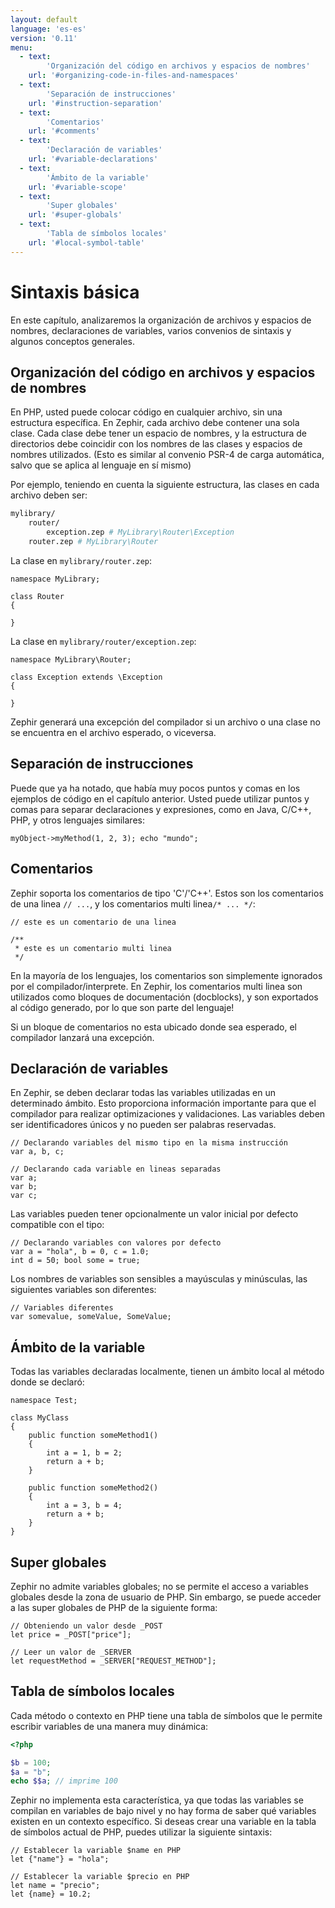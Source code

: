 ```yaml
---
layout: default
language: 'es-es'
version: '0.11'
menu:
  - text:
        'Organización del código en archivos y espacios de nombres'
    url: '#organizing-code-in-files-and-namespaces'
  - text:
        'Separación de instrucciones'
    url: '#instruction-separation'
  - text:
        'Comentarios'
    url: '#comments'
  - text:
        'Declaración de variables'
    url: '#variable-declarations'
  - text:
        'Ámbito de la variable'
    url: '#variable-scope'
  - text:
        'Super globales'
    url: '#super-globals'
  - text:
        'Tabla de símbolos locales'
    url: '#local-symbol-table'
---
```

# Sintaxis básica

En este capítulo, analizaremos la organización de archivos y espacios de nombres, declaraciones de variables, varios convenios de sintaxis y algunos conceptos generales.

<a name='organizing-code-in-files-and-namespaces'></a>

## Organización del código en archivos y espacios de nombres

En PHP, usted puede colocar código en cualquier archivo, sin una estructura específica. En Zephir, cada archivo debe contener una sola clase. Cada clase debe tener un espacio de nombres, y la estructura de directorios debe coincidir con los nombres de las clases y espacios de nombres utilizados. (Esto es similar al convenio PSR-4 de carga automática, salvo que se aplica al lenguaje en sí mismo)

Por ejemplo, teniendo en cuenta la siguiente estructura, las clases en cada archivo deben ser:

```bash
mylibrary/
    router/
        exception.zep # MyLibrary\Router\Exception
    router.zep # MyLibrary\Router
```

La clase en `mylibrary/router.zep`:

```zephir
namespace MyLibrary;

class Router
{

}
```

La clase en `mylibrary/router/exception.zep`:

```zephir
namespace MyLibrary\Router;

class Exception extends \Exception
{

}
```

Zephir generará una excepción del compilador si un archivo o una clase no se encuentra en el archivo esperado, o viceversa.

<a name='instruction-separation'></a>

## Separación de instrucciones

Puede que ya ha notado, que había muy pocos puntos y comas en los ejemplos de código en el capítulo anterior. Usted puede utilizar puntos y comas para separar declaraciones y expresiones, como en Java, C/C++, PHP, y otros lenguajes similares:

```zephir
myObject->myMethod(1, 2, 3); echo "mundo";
```

<a name='comments'></a>

## Comentarios

Zephir soporta los comentarios de tipo 'C'/'C++'. Estos son los comentarios de una linea `// ...`, y los comentarios multi linea`/* ... */`:

```zephir
// este es un comentario de una linea

/**
 * este es un comentario multi linea
 */
```

En la mayoría de los lenguajes, los comentarios son simplemente ignorados por el compilador/interprete. En Zephir, los comentarios multi linea son utilizados como bloques de documentación (docblocks), y son exportados al código generado, por lo que son parte del lenguaje!

Si un bloque de comentarios no esta ubicado donde sea esperado, el compilador lanzará una excepción.

<a name='variable-declarations'></a>

## Declaración de variables

En Zephir, se deben declarar todas las variables utilizadas en un determinado ámbito. Esto proporciona información importante para que el compilador para realizar optimizaciones y validaciones. Las variables deben ser identificadores únicos y no pueden ser palabras reservadas.

```zephir
// Declarando variables del mismo tipo en la misma instrucción
var a, b, c;

// Declarando cada variable en lineas separadas
var a;
var b;
var c;
```

Las variables pueden tener opcionalmente un valor inicial por defecto compatible con el tipo:

```zephir
// Declarando variables con valores por defecto
var a = "hola", b = 0, c = 1.0;
int d = 50; bool some = true;
```

Los nombres de variables son sensibles a mayúsculas y minúsculas, las siguientes variables son diferentes:

```zephir
// Variables diferentes
var somevalue, someValue, SomeValue;
```

<a name='variable-scope'></a>

## Ámbito de la variable

Todas las variables declaradas localmente, tienen un ámbito local al método donde se declaró:

```zephir
namespace Test;

class MyClass
{
    public function someMethod1()
    {
        int a = 1, b = 2;
        return a + b;
    }

    public function someMethod2()
    {
        int a = 3, b = 4;
        return a + b;
    }
}
```

<a name='super-global'></a>

## Super globales

Zephir no admite variables globales; no se permite el acceso a variables globales desde la zona de usuario de PHP. Sin embargo, se puede acceder a las super globales de PHP de la siguiente forma:

```zephir
// Obteniendo un valor desde _POST
let price = _POST["price"];

// Leer un valor de _SERVER
let requestMethod = _SERVER["REQUEST_METHOD"];
```

<a name='local-symbol-table'></a>

## Tabla de símbolos locales

Cada método o contexto en PHP tiene una tabla de símbolos que le permite escribir variables de una manera muy dinámica:

```php
<?php

$b = 100;
$a = "b";
echo $$a; // imprime 100
```

Zephir no implementa esta característica, ya que todas las variables se compilan en variables de bajo nivel y no hay forma de saber qué variables existen en un contexto específico. Si deseas crear una variable en la tabla de símbolos actual de PHP, puedes utilizar la siguiente sintaxis:

```zephir
// Establecer la variable $name en PHP
let {"name"} = "hola";

// Establecer la variable $precio en PHP
let name = "precio";
let {name} = 10.2;
```
